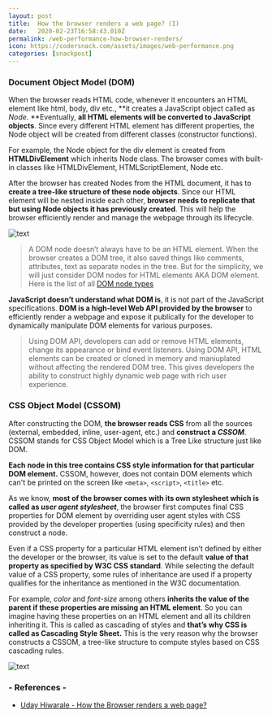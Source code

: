 ```yaml
---
layout: post
title:  How the browser renders a web page? (I)
date:   2020-02-23T16:58:43.010Z
permalink: /web-performance-how-browser-renders/
icon: https://codersnack.com/assets/images/web-performance.png
categories: [snackpost]
---
```

### Document Object Model (DOM)

When the browser reads HTML code, whenever it encounters an HTML element like html, body, div etc., **it creates a JavaScript object called as *Node*. **Eventually, **all HTML elements will be converted to JavaScript objects**. Since every different HTML element has different properties, the Node object will be created from different classes (constructor functions).

For example, the Node object for the div element is created from **HTMLDivElement** which inherits Node class. The browser comes with built-in classes like HTMLDivElement, HTMLScriptElement, Node etc.

After the browser has created Nodes from the HTML document, it has to **create a tree-like structure of these node objects**. Since our HTML element will be nested inside each other, **browser needs to replicate that but using Node objects it has previously created**. This will help the browser efficiently render and manage the webpage through its lifecycle.

![text](https://codersnack.com/assets/images/web-performance-dom-tree.png)

> A DOM node doesn’t always have to be an HTML element. When the browser creates a DOM tree, it also saved things like comments, attributes, text as separate nodes in the tree. But for the simplicity, we will just consider DOM nodes for HTML elements AKA DOM element. Here is the list of all [DOM node types](https://www.w3schools.com/jsref/prop_node_nodetype.asp)

**JavaScript doesn’t understand what DOM is**, it is not part of the JavaScript specifications. **DOM is a high-level Web API provided by the browser** to efficiently render a webpage and expose it publically for the developer to dynamically manipulate DOM elements for various purposes.

> Using DOM API, developers can add or remove HTML elements, change its appearance or bind event listeners. Using DOM API, HTML elements can be created or cloned in memory and maniuplated without affecting the rendered DOM tree. This gives developers the ability to construct highly dynamic web page with rich user experience.

### CSS Object Model (CSSOM)

After constructing the DOM, **the browser reads CSS** from all the sources (external, embedded, inline, user-agent, etc.) and **construct a *CSSOM***. CSSOM stands for CSS Object Model which is a Tree Like structure just like DOM.

**Each node in this tree contains CSS style information for that particular DOM element.** CSSOM, however, does not contain DOM elements which can't be printed on the screen like `<meta>`, `<script>`, `<title>` etc.

As we know, **most of the browser comes with its own stylesheet which is called as *user agent stylesheet***, the browser first computes final CSS properties for DOM element by overriding user agent styles with CSS provided by the developer properties (using specificity rules) and then construct a node.

Even if a CSS property for a particular HTML element isn’t defined by either the developer or the browser, its value is set to the default **value of that property as specified by W3C CSS standard**. While selecting the default value of a CSS property, some rules of inheritance are used if a property qualifies for the inheritance as mentioned in the W3C documentation.

For example, *color* and *font-size* among others **inherits the value of the parent if these properties are missing an HTML element**. So you can imagine having these properties on an HTML element and all its children inheriting it. This is called as cascading of styles and **that’s why CSS is called as Cascading Style Sheet.** This is the very reason why the browser constructs a CSSOM, a tree-like structure to compute styles based on CSS cascading rules.

![text](https://codersnack.com/assets/images/web-performance-cssom-tree.png)



### - References -

- [Uday Hiwarale - How the Browser renders a web page?](https://itnext.io/how-the-browser-renders-a-web-page-dom-cssom-and-rendering-df10531c9969)
